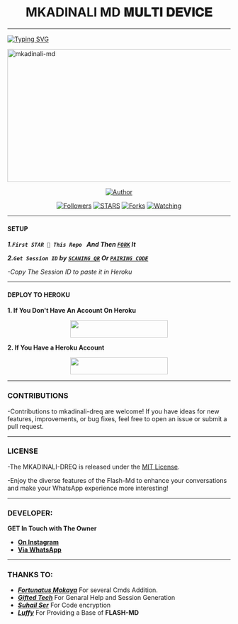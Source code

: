 <h1 align="center"> MKADINALI MD 𝐌𝐔𝐋𝐓𝐈 𝐃𝐄𝐕𝐈𝐂𝐄  </h1>
<p align="center">  

***
  
<a href="https://git.io/typing-svg"><img src="https://readme-typing-svg.demolab.com?font=Black+Ops+One&size=50&pause=1000&color=1BAFBAFF&center=true&width=910&height=100&lines=THANKS FOR CHOOSING +MKADINALI-MD;MULTI+DEVICE+WHATSAPP+BOT;CREATED+BY+DREQ;RELEASED+22.2.2024" alt="Typing SVG" /></a>
  </p>
    <img alt="mkadinali-md" width="700" height="300" src="https://imgur.com/a/IbLdeoG">
<p align="center">
<p align="center">
<a href="https://github.com/mkadinalidreq/mkadinali-md"><img title="Author" src="https://img.shields.io/badge/mkadinali_md-black?style=for-the-badge&logo=github"></a>
<p/>
<p align="center">
<a href="https://github.com/mkadinalidreq?tab=followers"><img title="Followers" src="https://img.shields.io/github/followers/mkadinalidreq?label=Followers&style=social"></a>
<a href="https://github.com/mkadinalidreq/mkadinali-md/stargazers/"><img title="STARS" src="https://img.shields.io/github/stars/mkadinalidreq/mkadinali-md?&style=social"></a>
<a href="https://github.com/mkadinalidreq/mkadinali-md/network/members"><img title="Forks" src="https://img.shields.io/github/forks/mkadinalidreq/mkadinali-md?style=social"></a>
<a href="https://github.com/mkadinalidreq/mkadinali-md/watchers"><img title="Watching" src="https://img.shields.io/github/watchers/mkadinalidreq/mkadinali-md?label=Watching&style=social"></a>
  
***

#### SETUP 

***1.`First STAR 🌟 This Repo ` And Then [`FORK`](https://github.com/mkadinalidreq/mkadinali-md/fork) It***

***2.`Get Session ID` by [`SCANING QR`](https://flash-md-qr-scanner.onrender.com) Or [`PAIRING CODE`](https://pair-flaash-a1897ea752f7.herokuapp.com/pair)***

*-Copy The Session ID to paste it in Heroku*

***

#### DEPLOY TO HEROKU 
**1. If You Don't Have An Account On Heroku**
    <br>
<p align="center"><a href="https://signup.heroku.com">
 <img src="https://img.shields.io/badge/Create%20Account%20Now-blue?style=for-the-badge&logo=heroku" width="220" height="38.45"/></a></p>

**2. If You Have a Heroku Account**
    <br>
<p align="center"><a href="https://flash-deploy.vercel.app"> <img src="https://img.shields.io/badge/DEPLOY%20NOW-blue?style=for-the-badge&logo=heroku" width="220" height="38.45"/></a></p>


***


### CONTRIBUTIONS 
-Contributions to mkadinali-dreq are welcome! If you have ideas for new features, improvements, or bug fixes, feel free to open an issue or submit a pull request.

***

### LICENSE 
-The MKADINALI-DREQ is released under the [MIT License](https://opensource.org/licenses/MIT).

-Enjoy the diverse features of the Flash-Md  to enhance your conversations and make your WhatsApp experience more interesting!

***
### DEVELOPER:
**GET In Touch with The Owner**
- [**On Instagram**](https://instagram.com/dreq_mkadinali)
- [**Via WhatsApp**](https://wa.me/254768781723)

***

### THANKS TO:
- [***Fortunatus Mokaya***](https://github.com/Fortunatusmokaya) For several Cmds Addition.
- [***Gifted Tech***](https://github.com/giftedtechnexus) For Genaral Help and Session Generation
- [***Suhail Ser***](https://github.com/SuhailTechInfo) For Code encryption 
- [***Luffy***](https://github.com/Luffy2ndAccount) For Providing a Base of **FLASH-MD**
